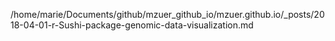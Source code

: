 /home/marie/Documents/github/mzuer_github_io/mzuer.github.io/_posts/2018-04-01-r-Sushi-package-genomic-data-visualization.md